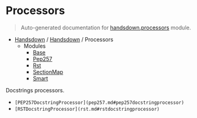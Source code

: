 # Processors

> Auto-generated documentation for [handsdown.processors](../../../handsdown/processors/__init__.py) module.

- [Handsdown](../../README.md#handsdown) / [Handsdown](#handsdown) / Processors
  - Modules
    - [Base](base.md#base)
    - [Pep257](pep257.md#pep257)
    - [Rst](rst.md#rst)
    - [SectionMap](section_map.md#sectionmap)
    - [Smart](smart.md#smart)

Docstrings processors.

- `[PEP257DocstringProcessor](pep257.md#pep257docstringprocessor)`
- `[RSTDocstringProcessor](rst.md#rstdocstringprocessor)`
